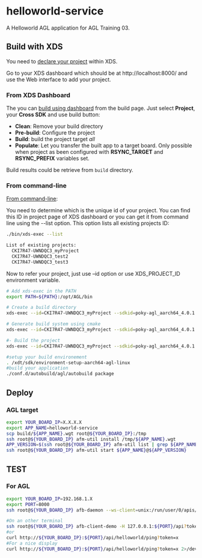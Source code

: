 # helloworld-service

A Helloworld AGL application for AGL Training 03.

## Build with XDS

You need to [declare your project](http://docs.automotivelinux.org/docs/devguides/en/dev/reference/xds/part-1/4_build-first-app.html#declare-project-into-xds)
within XDS.

Go to your XDS dashboard which should be at http://localhost:8000/ and use the
Web interface to add your project.

### From XDS Dashboard

The you can [build using dashboard](http://docs.automotivelinux.org/docs/devguides/en/dev/reference/xds/part-1/4_build-first-app.html#build-from-xds-dashboard)
from the build page. Just select **Project**, your **Cross SDK** and use build button:

- **Clean**: Remove your build directory
- **Pre-build**: Configure the project
- **Build**: build the project target *all*
- **Populate**: Let you transfer the built app to a target board. Only possible
 when project as been configured with **RSYNC_TARGET** and **RSYNC_PREFIX**
 variables set.

Build results could be retrieve from `build` directory.

### From command-line

[From command-line](http://docs.automotivelinux.org/docs/devguides/en/dev/reference/xds/part-1/4_build-first-app.html#build-from-command-line):

You need to determine which is the unique id of your project. You can find this
 ID in project page of XDS dashboard or you can get it from command line using
 the --list option. This option lists all existing projects ID:

```bash
./bin/xds-exec --list

List of existing projects:
  CKI7R47-UWNDQC3_myProject
  CKI7R47-UWNDQC3_test2
  CKI7R47-UWNDQC3_test3
```

Now to refer your project, just use –id option or use XDS_PROJECT_ID environment variable.

```bash
# Add xds-exec in the PATH
export PATH=${PATH}:/opt/AGL/bin

# Create a build directory
xds-exec --id=CKI7R47-UWNDQC3_myProject --sdkid=poky-agl_aarch64_4.0.1 --url=http://localhost:8000 -- mkdir build

# Generate build system using cmake
xds-exec --id=CKI7R47-UWNDQC3_myProject --sdkid=poky-agl_aarch64_4.0.1 --url=http://localhost:8000 -- cd build && cmake ..

#- Build the project
xds-exec --id=CKI7R47-UWNDQC3_myProject --sdkid=poky-agl_aarch64_4.0.1 --url=http://localhost:8000 -- cd build && make all
```

```bash
#setup your build environement
. /xdt/sdk/environment-setup-aarch64-agl-linux
#build your application
./conf.d/autobuild/agl/autobuild package
```

## Deploy

### AGL target

```bash
export YOUR_BOARD_IP=X.X.X.X
export APP_NAME=helloworld-service
scp build/${APP_NAME}.wgt root@${YOUR_BOARD_IP}:/tmp
ssh root@${YOUR_BOARD_IP} afm-util install /tmp/${APP_NAME}.wgt
APP_VERSION=$(ssh root@${YOUR_BOARD_IP} afm-util list | grep ${APP_NAME}@ | cut -d"\"" -f4| cut -d"@" -f2)
ssh root@${YOUR_BOARD_IP} afm-util start ${APP_NAME}@${APP_VERSION}
```

## TEST

### For AGL

```bash
export YOUR_BOARD_IP=192.168.1.X
export PORT=8000
ssh root@${YOUR_BOARD_IP} afb-daemon --ws-client=unix:/run/user/0/apis/ws/helloworld --port=${PORT} --token='x' -v

#On an other terminal
ssh root@${YOUR_BOARD_IP} afb-client-demo -H 127.0.0.1:${PORT}/api?token=x helloworld ping true
#or
curl http://${YOUR_BOARD_IP}:${PORT}/api/helloworld/ping?token=x
#For a nice display
curl http://${YOUR_BOARD_IP}:${PORT}/api/helloworld/ping?token=x 2>/dev/null | python -m json.tool
```

[opensuse.org/LinuxAutomotive]:https://en.opensuse.org/LinuxAutomotive
[app-framework-binder]:https://gerrit.automotivelinux.org/gerrit/#/admin/projects/src/app-framework-binder

